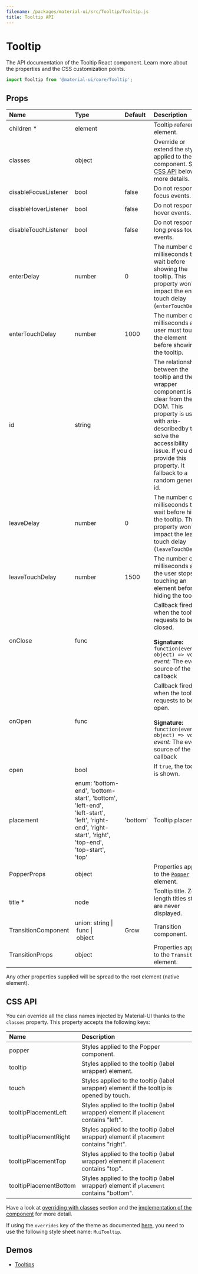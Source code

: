 ```yaml
---
filename: /packages/material-ui/src/Tooltip/Tooltip.js
title: Tooltip API
---
```


<!--- This documentation is automatically generated, do not try to edit it. -->

# Tooltip

<p class="description">The API documentation of the Tooltip React component. Learn more about the properties and the CSS customization points.</p>

```js
import Tooltip from '@material-ui/core/Tooltip';
```



## Props

| Name | Type | Default | Description |
|:-----|:-----|:--------|:------------|
| <span class="prop-name required">children *</span> | <span class="prop-type">element |   | Tooltip reference element. |
| <span class="prop-name">classes</span> | <span class="prop-type">object |   | Override or extend the styles applied to the component. See [CSS API](#css-api) below for more details. |
| <span class="prop-name">disableFocusListener</span> | <span class="prop-type">bool | <span class="prop-default">false</span> | Do not respond to focus events. |
| <span class="prop-name">disableHoverListener</span> | <span class="prop-type">bool | <span class="prop-default">false</span> | Do not respond to hover events. |
| <span class="prop-name">disableTouchListener</span> | <span class="prop-type">bool | <span class="prop-default">false</span> | Do not respond to long press touch events. |
| <span class="prop-name">enterDelay</span> | <span class="prop-type">number | <span class="prop-default">0</span> | The number of milliseconds to wait before showing the tooltip. This property won't impact the enter touch delay (`enterTouchDelay`). |
| <span class="prop-name">enterTouchDelay</span> | <span class="prop-type">number | <span class="prop-default">1000</span> | The number of milliseconds a user must touch the element before showing the tooltip. |
| <span class="prop-name">id</span> | <span class="prop-type">string |   | The relationship between the tooltip and the wrapper component is not clear from the DOM. This property is used with aria-describedby to solve the accessibility issue. If you don't provide this property. It fallback to a random generated id. |
| <span class="prop-name">leaveDelay</span> | <span class="prop-type">number | <span class="prop-default">0</span> | The number of milliseconds to wait before hiding the tooltip. This property won't impact the leave touch delay (`leaveTouchDelay`). |
| <span class="prop-name">leaveTouchDelay</span> | <span class="prop-type">number | <span class="prop-default">1500</span> | The number of milliseconds after the user stops touching an element before hiding the tooltip. |
| <span class="prop-name">onClose</span> | <span class="prop-type">func |   | Callback fired when the tooltip requests to be closed.<br><br>**Signature:**<br>`function(event: object) => void`<br>*event:* The event source of the callback |
| <span class="prop-name">onOpen</span> | <span class="prop-type">func |   | Callback fired when the tooltip requests to be open.<br><br>**Signature:**<br>`function(event: object) => void`<br>*event:* The event source of the callback |
| <span class="prop-name">open</span> | <span class="prop-type">bool |   | If `true`, the tooltip is shown. |
| <span class="prop-name">placement</span> | <span class="prop-type">enum:&nbsp;'bottom-end', 'bottom-start', 'bottom', 'left-end', 'left-start', 'left', 'right-end', 'right-start', 'right', 'top-end', 'top-start', 'top'<br> | <span class="prop-default">'bottom'</span> | Tooltip placement. |
| <span class="prop-name">PopperProps</span> | <span class="prop-type">object |   | Properties applied to the [`Popper`](/api/popper/) element. |
| <span class="prop-name required">title *</span> | <span class="prop-type">node |   | Tooltip title. Zero-length titles string are never displayed. |
| <span class="prop-name">TransitionComponent</span> | <span class="prop-type">union:&nbsp;string&nbsp;&#124;<br>&nbsp;func&nbsp;&#124;<br>&nbsp;object<br> | <span class="prop-default">Grow</span> | Transition component. |
| <span class="prop-name">TransitionProps</span> | <span class="prop-type">object |   | Properties applied to the `Transition` element. |

Any other properties supplied will be spread to the root element (native element).

## CSS API

You can override all the class names injected by Material-UI thanks to the `classes` property.
This property accepts the following keys:


| Name | Description |
|:-----|:------------|
| <span class="prop-name">popper</span> | Styles applied to the Popper component.
| <span class="prop-name">tooltip</span> | Styles applied to the tooltip (label wrapper) element.
| <span class="prop-name">touch</span> | Styles applied to the tooltip (label wrapper) element if the tooltip is opened by touch.
| <span class="prop-name">tooltipPlacementLeft</span> | Styles applied to the tooltip (label wrapper) element if `placement` contains "left".
| <span class="prop-name">tooltipPlacementRight</span> | Styles applied to the tooltip (label wrapper) element if `placement` contains "right".
| <span class="prop-name">tooltipPlacementTop</span> | Styles applied to the tooltip (label wrapper) element if `placement` contains "top".
| <span class="prop-name">tooltipPlacementBottom</span> | Styles applied to the tooltip (label wrapper) element if `placement` contains "bottom".

Have a look at [overriding with classes](/customization/overrides/#overriding-with-classes) section
and the [implementation of the component](https://github.com/mui-org/material-ui/tree/master/packages/material-ui/src/Tooltip/Tooltip.js)
for more detail.

If using the `overrides` key of the theme as documented
[here](/customization/themes/#customizing-all-instances-of-a-component-type),
you need to use the following style sheet name: `MuiTooltip`.

## Demos

- [Tooltips](/demos/tooltips/)


